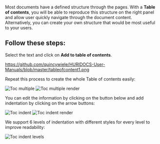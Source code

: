 Most documents have a defined structure through the pages. With a **Table of contents**, you will be able to reproduce this structure on the right panel and allow user quickly navigate through the document content. Alternatively, you can create your own structure that would be most useful to your users. 

## Follow these steps:

Select the text and click on **Add to table of contents**.

https://github.com/quincywiele/HURIDOCS-User-Manuals/blob/master/tableofcontent1.png

Repeat this process to create the whole Table of contents easily:

![Toc multiple](http://huridocs.github.io/uwazi-assets/wiki/screenshots/toc-multiple.png)
![Toc multiple render](http://huridocs.github.io/uwazi-assets/wiki/screenshots/toc-multiple-render.png)

You can edit the information by clicking on the button below and add indentation by clicking on the arrow buttons:

![Toc indent](http://huridocs.github.io/uwazi-assets/wiki/screenshots/toc-indent.png)
![Toc indent render](http://huridocs.github.io/uwazi-assets/wiki/screenshots/toc-indent-render.png)

We support 6 levels of indentation with different styles for every level to improve readability:

![Toc indent levels](http://huridocs.github.io/uwazi-assets/wiki/screenshots/toc-indent-levels.png)